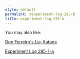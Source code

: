```yaml
---
style: default
permalink: Xexperiment-log-295-b
title: experiment-log-295-b
---
```

You may also like:

[Don Ferreiro's Lie-Katana](http://scp-wiki.net/don-ferreiros-lie-katana)

[Experiment Log 295-1-a](http://scp-wiki.net/experiment-log-295-a)
